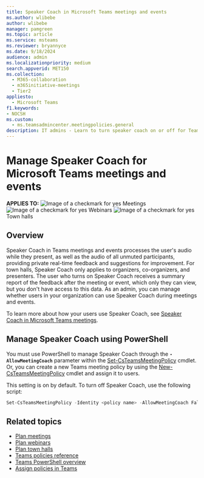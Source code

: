 ```yaml
---
title: Speaker Coach in Microsoft Teams meetings and events
ms.author: wlibebe
author: wlibebe
manager: pamgreen
ms.topic: article
ms.service: msteams
ms.reviewer: bryannyce
ms.date: 9/18/2024
audience: admin
ms.localizationpriority: medium
search.appverid: MET150
ms.collection: 
  - M365-collaboration
  - m365initiative-meetings
  - Tier2
appliesto: 
  - Microsoft Teams
f1.keywords:
- NOCSH
ms.custom: 
  - ms.teamsadmincenter.meetingpolicies.general
description: IT admins - Learn to turn speaker coach on or off for Teams meetings, webinars, and town halls.
---
```


# Manage Speaker Coach for Microsoft Teams meetings and events

**APPLIES TO:** ![Image of a checkmark for yes](/office/media/icons/success-teams.png)  Meetings ![Image of a checkmark for yes](/office/media/icons/success-teams.png)  Webinars ![Image of a checkmark for yes](/office/media/icons/success-teams.png)  Town halls

## Overview

Speaker Coach in Teams meetings and events processes the user's audio while they present, as well as the audio of all unmuted participants, providing private real-time feedback and suggestions for improvement. For town halls, Speaker Coach only applies to organizers, co-organizers, and presenters. The user who turns on Speaker Coach receives a summary report of the feedback after the meeting or event, which only they can view, but you don't have access to this data. As an admin, you can manage whether users in your organization can use Speaker Coach during meetings and events.

To learn more about how your users use Speaker Coach, see [Speaker Coach in Microsoft Teams meetings](https://support.microsoft.com/office/preview-speaker-coach-in-microsoft-teams-meetings-30f50d15-5f62-4e09-b3bf-cadeb806386a).

## Manage Speaker Coach using PowerShell

You must use PowerShell to manage Speaker Coach through the **`-AllowMeetingCoach`** parameter within the [Set-CsTeamsMeetingPolicy](/powershell/module/teams/set-csteamsmeetingpolicy) cmdlet. Or, you can create a new Teams meeting policy by using the [New-CsTeamsMeetingPolicy](/powershell/module/teams/new-csteamsmeetingpolicy) cmdlet and assign it to users.

This setting is on by default. To turn off Speaker Coach, use the following script:

```powershell
Set-CsTeamsMeetingPolicy -Identity <policy name> -AllowMeetingCoach False
```

## Related topics

- [Plan meetings](plan-meetings.md)
- [Plan webinars](plan-webinars.md)
- [Plan town halls](plan-town-halls.md)
- [Teams policies reference](settings-policies-reference.md#meetings)
- [Teams PowerShell overview](teams-powershell-overview.md)
- [Assign policies in Teams](policy-assignment-overview.md)
